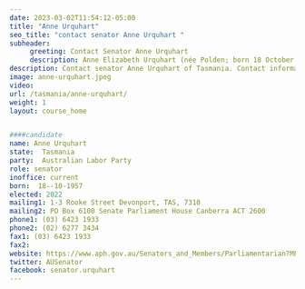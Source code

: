 ```yaml
---
date: 2023-03-02T11:54:12-05:00
title: "Anne Urquhart"
seo_title: "contact senator Anne Urquhart "
subheader:
     greeting: Contact Senator Anne Urquhart
     description: Anne Elizabeth Urquhart (née Polden; born 18 October 1957) is an Australian politician. She is a member of the Australian Labor Party (ALP) and has served as a Senator for Tasmania since 2011. She was a senior official with the Australian Manufacturing Workers' Union (AMWU) prior to entering politics.
description: Contact senator Anne Urquhart of Tasmania. Contact information for Anne Urquhart includes email address, phone number, and mailing address.
image: anne-urquhart.jpeg
video:
url: /tasmania/anne-urquhart/
weight: 1
layout: course_home


####candidate
name: Anne Urquhart
state:	Tasmania
party:	Australian Labor Party
role: senator
inoffice: current
born:  18--10-1957
elected: 2022
mailing1: 1-3 Rooke Street Devonport, TAS, 7310
mailing2: PO Box 6100 Senate Parliament House Canberra ACT 2600
phone1:	(03) 6423 1933
phone2: (02) 6277 3434
fax1: (03) 6423 1933
fax2:
website: https://www.aph.gov.au/Senators_and_Members/Parliamentarian?MPID=231199
twitter: AUSenator
facebook: senator.urquhart
---
```

